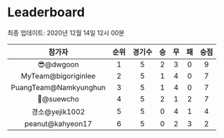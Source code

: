 # Leaderboard
최종 업데이트: 2020년 12월 14일 12시 00분




| 참가자 | 순위 | 경기수 | 승 | 무 | 패 | 승점 |
|:---:|:---:|:---:|:---:|:---:|:---:|:---:|
| 😎@dwgoon | 1 | 5 | 2 | 3 | 0 | 9 |
| MyTeam@bigoriginlee | 2 | 5 | 1 | 4 | 0 | 7 |
| PuangTeam@Namkyunghun | 3 | 5 | 1 | 4 | 0 | 7 |
| 🦗@suewcho | 4 | 5 | 2 | 1 | 2 | 7 |
| 경소@yejik1002 | 5 | 5 | 0 | 4 | 1 | 4 |
| peanut@kahyeon17 | 6 | 5 | 0 | 2 | 3 | 2 |